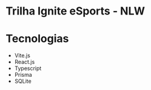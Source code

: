 # Trilha Ignite eSports - NLW

# Tecnologias 
- Vite.js
- React.js
- Typescript 
- Prisma
 - SQLite
